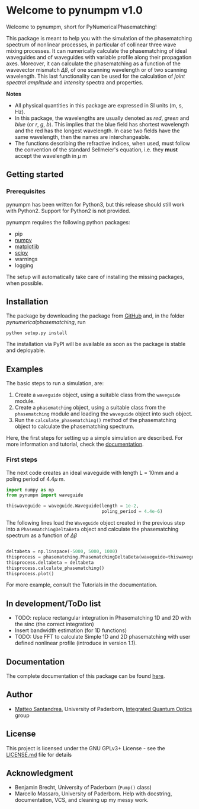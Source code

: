 # Welcome to pynumpm v1.0

Welcome to pynumpm, short for PyNumericalPhasematching! 

This package is meant to help you with the simulation of the phasematching spectrum of nonlinear processes, in 
particular of collinear three wave mixing processes. It can numerically calculate the phasematching of ideal waveguides
and of waveguides with variable profile along their propagation axes. Moreover, it can calculate the phasematching
as a function of the wavevector mismatch $\Delta\beta$, of one scanning wavelength or of two scanning wavelength. 
This last functionality can be used for the calculation of *joint spectral amplitude* and *intensity* spectra and 
properties.

**Notes**
* All physical quantities in this package are expressed in SI units (m, s, Hz).
* In this package, the wavelengths are usually denoted as *red*, *green* and *blue* (or *r*, *g*, *b*). This implies 
that the blue field has shortest wavelength and the red has the longest wavelength. In case two fields have the same
wavelength, then the names are interchangeable.
* The functions describing the refractive indices, when used, must follow the convention of the standard Sellmeier's 
equation, i.e. they **must** accept the wavelength in $\mu$ m    

## Getting started

### Prerequisites
pynumpm has been written for Python3, but this release should still work with Python2. 
Support for Python2 is not provided.

pynumpm requires the following python packages:
    
* pip
* [numpy](http://www.numpy.org/)    
* [matplotlib](https://matplotlib.org)
* [scipy](https://www.scipy.org/)
* warnings
* logging
   
The setup will automatically take care of installing the missing packages, when possible.   

## Installation
The package by downloading the package from [GitHub](https://github.com/mattsantand/pynumericalphasematching)
and, in the folder *pynumericalphasematching*, run

`python setup.py install`

The installation via PyPI will be available as soon as the package is stable and deployable.

## Examples 

The basic steps to run a simulation, are:

1. Create a `waveguide` object, using a suitable class from the `waveguide` module.
2. Create a `phasematching` object, using a suitable class from the `phasematching` module and loading the `waveguide` 
object into such object.
3. Run the `calculate_phasematching()` method of the phasematching object to calculate the phasematching spectrum.

Here, the first steps for setting up a simple simulation are described. For more information and tutorial, check the 
[documentation](https://pynumericalphasematching.readthedocs.io/en/latest/). 

### First steps
The next code creates an ideal waveguide with length L = 10mm and a poling period of 4.4$\mu$ m.
```python
import numpy as np
from pynumpm import waveguide

thiswaveguide = waveguide.Waveguide(length = 1e-2,
                                    poling_period = 4.4e-6)                                          
``` 

The following lines load the `Waveguide` object created in the previous step into a `PhasematchingDeltaBeta` object and 
calculate the phasematching spectrum as a function of $\Delta\beta$
```python  

deltabeta = np.linspace(-5000, 5000, 1000)
thisprocess = phasematching.PhasematchingDeltaBeta(waveguide=thiswaveguide)
thisprocess.deltabeta = deltabeta
thisprocess.calculate_phasematching()
thisprocess.plot()
```

For more example, consult the Tutorials in the documentation.


## In development/ToDo list

* TODO: replace rectangular integration in Phasematching 1D and 2D with the sinc (the correct integration)
* Insert bandwidth estimation (for 1D functions)
* TODO: Use FFT to calculate Simple 1D and 2D phasematching with user defined nonlinear profile
  (introduce in version 1.1).


## Documentation
The complete documentation of this package can be found [here](https://pynumericalphasematching.readthedocs.io/en/latest/).


## Author

* [Matteo Santandrea](mailto:mattsantand@gmail.com), University of Paderborn, [Integrated Quantum Optics](https://physik.uni-paderborn.de/silberhorn/) group

## License 

This project is licensed under the GNU GPLv3+ License - see the [LICENSE.md](LICENSE.md) file for details

## Acknowledgment
* Benjamin Brecht, University of Paderborn (`Pump()` class)
* Marcello Massaro, University of Paderborn. Help with docstring, documentation, VCS, and cleaning up my messy work.